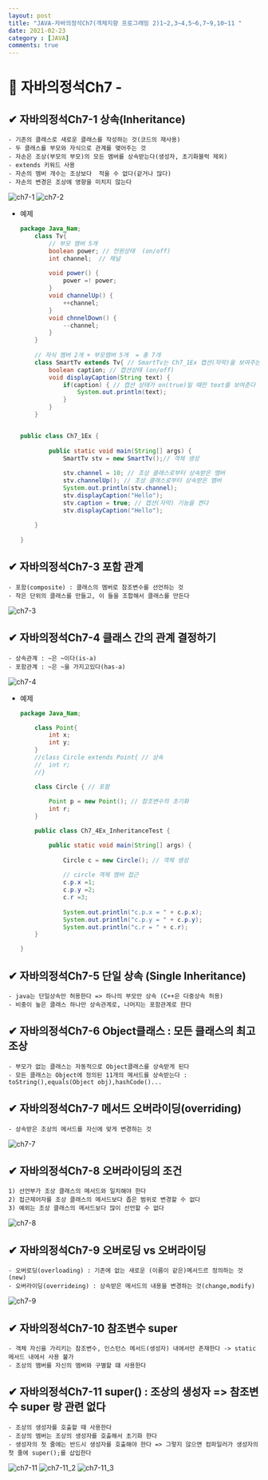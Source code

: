 ```yaml
---
layout: post
title: "JAVA-자바의정석Ch7(객체지향 프로그래밍 2)1~2,3~4,5~6,7~9,10~11 "
date: 2021-02-23
category : [JAVA]
comments: true
---
```


# 🔶 자바의정석Ch7 -

## ✔ 자바의정석Ch7-1 상속(Inheritance)

    - 기존의 클래스로 새로운 클래스를 작성하는 것(코드의 재사용)
    - 두 클래스를 부모와 자식으로 관계를 맺어주는 것
    - 자손은 조상(부모의 부모)의 모든 멤버를 상속받는다(생성자, 초기화블럭 제외)
    - extends 키워드 사용   
    - 자손의 멤버 개수는 조상보다  적을 수 없다(같거나 많다)
    - 자손의 변경은 조상에 영향을 미치지 않는다
![ch7-1](https://user-images.githubusercontent.com/65608960/108822642-b4c8c200-7602-11eb-88a8-81edb68e1788.JPG)
![ch7-2](https://user-images.githubusercontent.com/65608960/108822638-b3979500-7602-11eb-9c39-ea9780c65190.JPG)



- 예제
    ```java
    package Java_Nam;
        class Tv{
            // 부모 멤버 5개
            boolean power; // 전원상태  (on/off)
            int channel;  // 채널
            
            void power() {
                power =! power;
            }
            void channelUp() {
                ++channel;
            }
            void chnnelDown() {
                --channel;
            }			
        }	
        
        // 자식 멤버 2개 + 부모멤버 5개  = 총 7개
        class SmartTv extends Tv{ // SmartTv는 Ch7_1Ex 캡션(자막)을 보여주는 기능
            boolean caption; // 캡션상태 (on/off)
            void displayCaption(String text) { 
                if(caption) { // 캡션 상태가 on(true)일 때만 text를 보여준다
                    System.out.println(text);
                }
            }
        }


    public class Ch7_1Ex {	
            
            public static void main(String[] args) {
                SmartTv stv = new SmartTv();// 객체 생성
                
                stv.channel = 10; // 조상 클래스로부터 상속받은 멤버
                stv.channelUp(); // 조상 클래스로부터 상속받은 멤버
                System.out.println(stv.channel);
                stv.displayCaption("Hello");
                stv.caption = true; // 캡션(자막) 기능을 켠다
                stv.displayCaption("Hello");
                
        }
            
    }
    ```
    
## ✔ 자바의정석Ch7-3 포함 관계

    - 포함(composite) : 클래스의 멤버로 참조변수를 선언하는 것
    - 작은 단위의 클래스를 만들고, 이 들을 조합해서 클래스를 만든다
![ch7-3](https://user-images.githubusercontent.com/65608960/108824397-01ad9800-7605-11eb-8367-06ed20c09526.JPG)


## ✔ 자바의정석Ch7-4 클래스 간의 관계 결정하기

    - 상속관계 : ~은 ~이다(is-a)
    - 포함관계 : ~은 ~을 가지고있다(has-a)
![ch7-4](https://user-images.githubusercontent.com/65608960/108824392-007c6b00-7605-11eb-93f7-f32d71c9a31a.JPG)

- 예제
    ```java
    package Java_Nam;

        class Point{
            int x;
            int y;
        }
        //class Circle extends Point{ // 상속
        //	int r;
        //}

        class Circle { // 포함
            
            Point p = new Point(); // 참조변수의 초기화
            int r;
        }

        public class Ch7_4Ex_InheritanceTest {

            public static void main(String[] args) {
                
                Circle c = new Circle(); // 객체 생성
                
                // circle 객체 멤버 접근
                c.p.x =1;
                c.p.y =2;
                c.r =3;
                
                System.out.println("c.p.x = " + c.p.x);
                System.out.println("c.p.y = " + c.p.y);
                System.out.println("c.r = " + c.r);
        }

    }
    ```

## ✔ 자바의정석Ch7-5 단일 상속 (Single Inheritance)

    - java는 단일상속만 허용한다 => 하나의 부모만 상속 (C++은 다중상속 허용)
    - 비중이 높은 클래스 하나만 상속관계로, 나머지는 포함관계로 한다

## ✔ 자바의정석Ch7-6 Object클래스 : 모든 클래스의 최고 조상

    - 부모가 없는 클래스는 자동적으로 Object클래스를 상속받게 된다
    - 모든 클래스는 Object에 정의된 11개의 메서드를 상속받는다 : toString(),equals(Object obj),hashCode()...

## ✔ 자바의정석Ch7-7 메서드 오버라이딩(overriding)

    - 상속받은 조상의 메서드를 자신에 맞게 변경하는 것
![ch7-7](https://user-images.githubusercontent.com/65608960/108838681-4f330080-7617-11eb-8ba2-cf4016dd074f.JPG)


## ✔ 자바의정석Ch7-8 오버라이딩의 조건

    1) 선언부가 조상 클래스의 메서드와 일치해야 한다
    2) 접근제어자를 조상 클래스의 메서드보다 좁은 범위로 변경할 수 없다
    3) 예외는 조상 클래스의 메서드보다 많이 선언할 수 없다
![ch7-8](https://user-images.githubusercontent.com/65608960/108838674-4e01d380-7617-11eb-8595-efb57a2b568b.JPG)


## ✔ 자바의정석Ch7-9 오버로딩 vs 오버라이딩

    - 오버로딩(overloading) : 기존에 없는 새로운 (이름이 같은)메서드르 정의하는 것(new)
    - 오버라이딩(overrideing) : 상속받은 메서드의 내용을 변경하는 것(change,modify)
![ch7-9](https://user-images.githubusercontent.com/65608960/108838685-4f330080-7617-11eb-9745-9ba21034582c.JPG)


## ✔ 자바의정석Ch7-10 참조변수 super

    - 객체 자신을 가리키는 참조변수, 인스턴스 메서드(생성자) 내에서만 존재한다 -> static메서드 내에서 사용 불가
    - 조상의 멤버를 자신의 멤버와 구별할 떄 사용한다

## ✔ 자바의정석Ch7-11 super() : 조상의 생성자 => 참조변수 super 랑 관련 없다

    - 조상의 생성자를 호출할 때 사용한다
    - 조상의 멤버는 조상의 생성자를 호출해서 초기화 한다
    - 생성자의 첫 줄에는 반드시 생성자를 호출해야 한다 => 그렇지 않으면 컴파일러가 생성자의 첫 줄에 super();를 삽입한다
![ch7-11](https://user-images.githubusercontent.com/65608960/108840120-3e838a00-7619-11eb-969e-57854570b826.JPG)
![ch7-11_2](https://user-images.githubusercontent.com/65608960/108840118-3deaf380-7619-11eb-8469-065c7a8c396c.JPG)
![ch7-11_3](https://user-images.githubusercontent.com/65608960/108840110-3cb9c680-7619-11eb-8f15-822350f6d761.JPG)
